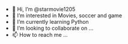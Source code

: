 - 👋 Hi, I’m @starmovie1205
- 👀 I’m interested in Movies, soccer and game
- 🌱 I’m currently learning Python
- 💞️ I’m looking to collaborate on ...
- 📫 How to reach me ...

<!---
starmovie1205/starmovie1205 is a ✨ special ✨ repository because its `README.md` (this file) appears on your GitHub profile.
You can click the Preview link to take a look at your changes.
--->
